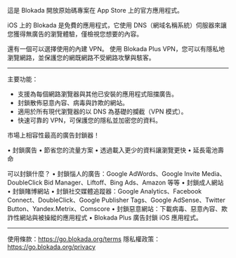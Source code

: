 這是 Blokada 開放原始碼專案在 App Store 上的官方應用程式。

iOS 上的 Blokada 是免費的應用程式，它使用 DNS（網域名稱系統）伺服器來讓您獲得無廣告的瀏覽體驗，僅檢視您想要的內容。

還有一個可以選擇使用的內建 VPN。 使用 Blokada Plus VPN，您可以有隱私地瀏覽網路，並保護您的網既網路不受網路攻擊與駭客。

----

主要功能：

- 支援為每個網路瀏覽器與其他已安裝的應用程式阻擋廣告。
- 封鎖散佈惡意內容、病毒與詐欺的網站。
- 適用於所有現代瀏覽器的以 DNS 為基礎的攔截（VPN 模式）。
- 快速可靠的 VPN，可保護您的隱私並加密您的資料。

市場上相容性最高的廣告封鎖器！

• 封鎖廣告 • 節省您的流量方案 • 透過載入更少的資料讓瀏覽更快 • 延長電池壽命

可以封鎖什麼？ • 封鎖惱人的廣告：Google AdWords、Google Invite Media、DoubleClick Bid Manager、Liftoff、Bing Ads、Amazon 等等 • 封鎖成人網站 • 封鎖賭博網站 • 封鎖社交媒體追蹤器：Google Analytics、Facebook Connect、DoubleClick、Google Publisher Tags、Google AdSense、Twitter Button、Yandex.Metrix、Comscore • 封鎖惡意網站：下載病毒、惡意內容、欺詐性網站與被操縱的應用程式 • Blokada Plus 廣告封鎖 iOS 應用程式。

----

使用條款：https://go.blokada.org/terms 隱私權政策：https://go.blokada.org/privacy
